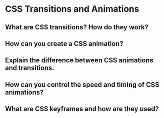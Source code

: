 # CSS Transitions and Animations

## What are CSS transitions? How do they work?


## How can you create a CSS animation?


## Explain the difference between CSS animations and transitions.


## How can you control the speed and timing of CSS animations?


## What are CSS keyframes and how are they used?

